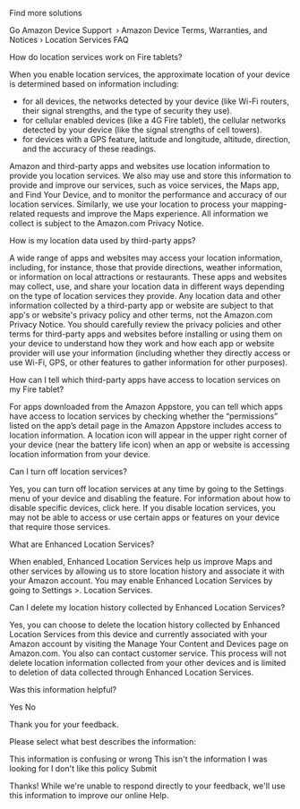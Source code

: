 Find more solutions

Go Amazon Device Support  › Amazon Device Terms, Warranties, and Notices › Location Services FAQ

How do location services work on Fire tablets?

When you enable location services, the approximate location of your device is determined based on information including:

*   for all devices, the networks detected by your device (like Wi-Fi routers, their signal strengths, and the type of security they use).
*   for cellular enabled devices (like a 4G Fire tablet), the cellular networks detected by your device (like the signal strengths of cell towers).
*   for devices with a GPS feature, latitude and longitude, altitude, direction, and the accuracy of these readings.

Amazon and third-party apps and websites use location information to provide you location services. We also may use and store this information to provide and improve our services, such as voice services, the Maps app, and Find Your Device, and to monitor the performance and accuracy of our location services. Similarly, we use your location to process your mapping-related requests and improve the Maps experience. All information we collect is subject to the Amazon.com Privacy Notice.

How is my location data used by third-party apps?

A wide range of apps and websites may access your location information, including, for instance, those that provide directions, weather information, or information on local attractions or restaurants. These apps and websites may collect, use, and share your location data in different ways depending on the type of location services they provide. Any location data and other information collected by a third-party app or website are subject to that app's or website's privacy policy and other terms, not the Amazon.com Privacy Notice. You should carefully review the privacy policies and other terms for third-party apps and websites before installing or using them on your device to understand how they work and how each app or website provider will use your information (including whether they directly access or use Wi-Fi, GPS, or other features to gather information for other purposes).

How can I tell which third-party apps have access to location services on my Fire tablet?

For apps downloaded from the Amazon Appstore, you can tell which apps have access to location services by checking whether the “permissions” listed on the app’s detail page in the Amazon Appstore includes access to location information. A location icon will appear in the upper right corner of your device (near the battery life icon) when an app or website is accessing location information from your device.

Can I turn off location services?

Yes, you can turn off location services at any time by going to the Settings menu of your device and disabling the feature. For information about how to disable specific devices, click here. If you disable location services, you may not be able to access or use certain apps or features on your device that require those services.

What are Enhanced Location Services?

When enabled, Enhanced Location Services help us improve Maps and other services by allowing us to store location history and associate it with your Amazon account. You may enable Enhanced Location Services by going to Settings >. Location Services.

Can I delete my location history collected by Enhanced Location Services?

Yes, you can choose to delete the location history collected by Enhanced Location Services from this device and currently associated with your Amazon account by visiting the Manage Your Content and Devices page on Amazon.com. You also can contact customer service. This process will not delete location information collected from your other devices and is limited to deletion of data collected through Enhanced Location Services.

Was this information helpful?

Yes No

Thank you for your feedback.

Please select what best describes the information:

This information is confusing or wrong This isn't the information I was looking for I don't like this policy Submit

Thanks! While we're unable to respond directly to your feedback, we'll use this information to improve our online Help.